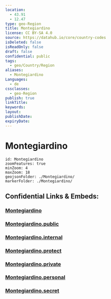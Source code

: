 ```yaml
---
location:
  - 43.91
  - 12.47
type: geo-Region
title: Montegiardino
license: CC BY-SA 4.0
source: https://datahub.io/core/country-codes
isDeleted: false
isReadOnly: false
draft: false
confidential: public
tags:
  - geo/Country/Region
aliases:
  - Montegiardino
Languages:
  - de
cssclasses:
  - geo-Region
publish: true
linkTitle:
keywords:
layout:
publishDate:
expiryDate:
---
```


# Montegiardino

```leaflet
id: Montegiardino
zoomFeatures: true 
minZoom: 4 
maxZoom: 18
geojsonFolder: ./Montegiardino/
markerFolder: ./Montegiardino/
```


## Confidential Links & Embeds: 

### [Montegiardino](/_Standards/Earth/Continent/Europe/Europe~South/San_Marino/Castelli~San_Marino/Montegiardino.md) 

### [Montegiardino.public](/_public/Earth/Continent/Europe/Europe~South/San_Marino/Castelli~San_Marino/Montegiardino.public.md) 

### [Montegiardino.internal](/_internal/Earth/Continent/Europe/Europe~South/San_Marino/Castelli~San_Marino/Montegiardino.internal.md) 

### [Montegiardino.protect](/_protect/Earth/Continent/Europe/Europe~South/San_Marino/Castelli~San_Marino/Montegiardino.protect.md) 

### [Montegiardino.private](/_private/Earth/Continent/Europe/Europe~South/San_Marino/Castelli~San_Marino/Montegiardino.private.md) 

### [Montegiardino.personal](/_personal/Earth/Continent/Europe/Europe~South/San_Marino/Castelli~San_Marino/Montegiardino.personal.md) 

### [Montegiardino.secret](/_secret/Earth/Continent/Europe/Europe~South/San_Marino/Castelli~San_Marino/Montegiardino.secret.md)

